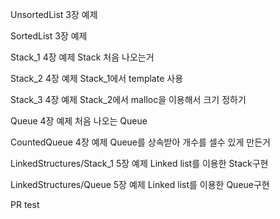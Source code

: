 
UnsortedList
3장 예제

SortedList
3장 예제

Stack_1
4장 예제
Stack 처음 나오는거

Stack_2
4장 예제
Stack_1에서 template 사용

Stack_3
4장 예제
Stack_2에서 malloc을 이용해서 크기 정하기 

Queue
4장 예제
처음 나오는 Queue

CountedQueue
4장 예제 
Queue를 상속받아 개수를 셀수 있게 만든거

LinkedStructures/Stack_1
5장 예제
Linked list를 이용한 Stack구현

LinkedStructures/Queue
5장 예제
Linked list를 이용한 Queue구현

PR test